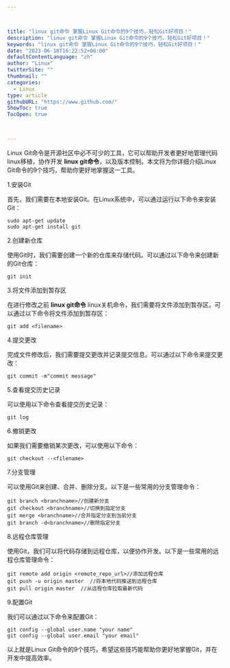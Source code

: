 ```yaml
---



title: "linux git命令 掌握Linux Git命令的9个技巧，轻松Git好项目！"
description: "linux git命令 掌握Linux Git命令的9个技巧，轻松Git好项目！"
keywords: "linux git命令 掌握Linux Git命令的9个技巧，轻松Git好项目！"
date: "2023-06-18T16:22:52+08:00"
defaultContentLanguage: "zh"
author: "Linux"
twitterSite: ""
thumbnail: ""
categories:
  - Linux
type: article
githubURL: "https://www.github.com/"
ShowToc: true
TocOpen: true



---
```


Linux Git命令是开源社区中必不可少的工具，它可以帮助开发者更好地管理代码linux移植，协作开发 **linux git命令**，以及版本控制。本文将为你详细介绍Linux Git命令的9个技巧，帮助你更好地掌握这一工具。

1.安装Git

首先，我们需要在本地安装Git。在Linux系统中，可以通过运行以下命令来安装Git：

```
sudo apt-get update
sudo apt-get install git
```

2.创建新仓库

使用Git时，我们需要创建一个新的仓库来存储代码。可以通过以下命令来创建新的Git仓库：

```
git init
```

3.将文件添加到暂存区

在进行修改之前 **linux git命令** linux关机命令，我们需要将文件添加到暂存区。可以通过以下命令将文件添加到暂存区：

```
git add <filename>
```

4.提交更改

完成文件修改后，我们需要提交更改并记录提交信息。可以通过以下命令来提交更改：

```
git commit -m"commit message"
```

5.查看提交历史记录

可以使用以下命令查看提交历史记录：

```
git log
```

6.撤销更改

如果我们需要撤销某次更改，可以使用以下命令：

```
git checkout --<filename>
```

7.分支管理

可以使用Git来创建、合并、删除分支。以下是一些常用的分支管理命令：

```
git branch <branchname>//创建新分支
git checkout <branchname>//切换到指定分支
git merge <branchname>//合并指定分支到当前分支
git branch -d<branchname>//删除指定分支
```

8.远程仓库管理

使用Git，我们可以将代码存储到远程仓库，以便协作开发。以下是一些常用的远程仓库管理命令：

```
git remote add origin <remote_repo_url>//添加远程仓库
git push -u origin master  //将本地代码推送到远程仓库
git pull origin master  //从远程仓库拉取最新代码
```

9.配置Git

我们可以通过以下命令来配置Git：

```
git config --global user.name "your name"
git config --global user.email "your email"
```

以上就是Linux Git命令的9个技巧，希望这些技巧能帮助你更好地掌握Git，并在开发中提高效率。